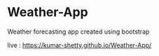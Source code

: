 # Weather-App

Weather forecasting app created using bootstrap

live : https://kumar-shetty.github.io/Weather-App/
